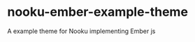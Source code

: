 nooku-ember-example-theme
=========================

A example theme for Nooku implementing Ember js
